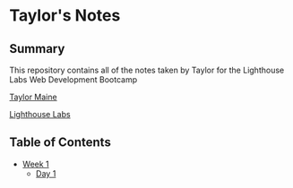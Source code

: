 # Taylor's Notes
## Summary
This repository contains all of the notes taken by Taylor for the Lighthouse Labs Web Development Bootcamp

[Taylor Maine](https://github.com/moogleKupo)

[Lighthouse Labs](www.lighthouselabs.com)

## Table of Contents
* [Week 1](/Week_1)
  * [Day 1](/Week_1/Day_1)